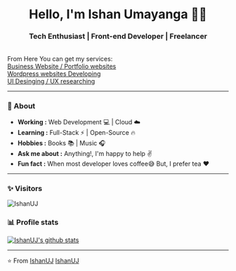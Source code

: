 <h1 align="center"> Hello, I'm Ishan Umayanga 👨‍💻 </h1>

<h3 align="center">  Tech Enthusiast | Front-end Developer | Freelancer  </h3> <br>
From Here You can get my services:
<br>
<a href="https://www.fiverr.com/ishanjayathilak/make-your-portfolio-web-site">Business Website / Portfolio websites</a><br>
<a href="https://www.fiverr.com/ishanjayathilak/build-a-responsive-wordpress-website">Wordpress websites Developing </a><br>
<a href="https://www.fiverr.com/ishanjayathilak/create-web-and-mobile-ui-designs-using-adobe-xd">UI Desinging / UX researching </a>


---------------------------------------------------------------------------------------------------------------------------------------------------------------------------------
### 🤔 About
-  **Working :**  Web Development :computer: | Cloud :cloud: 
-  **Learning :** Full-Stack :zap: | Open-Source :fire:	
-  **Hobbies :** Books :books: | Music :headphones:
-  **Ask me about :** Anything!, I'm happy to help :v:
-  **Fun fact :** When most developer loves coffee:sweat_smile: But, I prefer tea :heart: 

---------------------------------------------------------------------------------------------------------------------------------------------------------------------------------
### ✨ Visitors 

<p align="left"> <img src="https://komarev.com/ghpvc/?username=IshanUJ" alt="IshanUJ" /> </p>

### 📊 Profile stats

[![IshanUJ's github stats](https://github-readme-stats.vercel.app/api?username=IshanUJ&show_icons=true&title_color=fff&icon_color=79ff97&text_color=9f9f9f&bg_color=151515)](https://github.com/IshanUJ/github-readme-stats)

-------------------------------------------------------------------------------------------------------------------------------------------------------------------------------

⭐️ From [IshanUJ](http://www.github.com/IshanUJ)
[IshanUJ](https://www.fiverr.com/ishanjayathilak)
